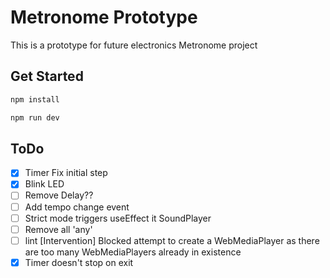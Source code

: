 # Metronome Prototype

This is a prototype for future electronics Metronome project

## Get Started

```bash
npm install
```

```bash
npm run dev
```

## ToDo
- [x] Timer Fix initial step
- [x] Blink LED 
- [ ] Remove Delay??
- [ ] Add tempo change event
- [ ] Strict mode triggers useEffect it SoundPlayer
- [ ] Remove all 'any'
- [ ] lint
  [Intervention] Blocked attempt to create a WebMediaPlayer as there are too many WebMediaPlayers already in existence
- [x] Timer doesn't stop on exit
